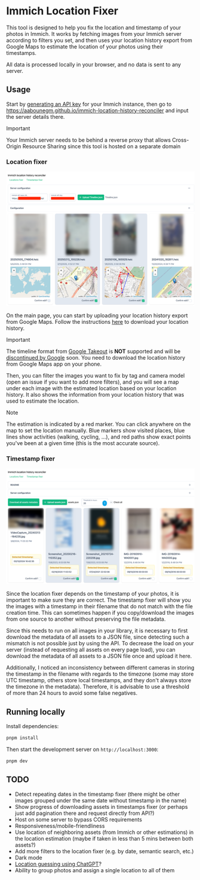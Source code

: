 # Immich Location Fixer

This tool is designed to help you fix the location and timestamp of your photos in Immich.
It works by fetching images from your Immich server according to filters you set, and then uses your location history export from Google Maps to estimate the location of your photos using their timestamps.

All data is processed locally in your browser, and no data is sent to any server.

## Usage

Start by [generating an API key](https://immich.app/docs/features/command-line-interface/#obtain-the-api-key) for your Immich instance, then go to <https://aabounegm.github.io/immich-location-history-reconciler> and input the server details there.

> [!IMPORTANT]
> Your Immich server needs to be behind a reverse proxy that allows Cross-Origin Resource Sharing since this tool is hosted on a separate domain

### Location fixer

![location fixer page](./screenshots/location-fixer.png)

On the main page, you can start by uploading your location history export from Google Maps.
Follow the instructions [here](https://support.google.com/maps/thread/264641290?hl=en&msgid=265088317) to download your location history.

> [!IMPORTANT]
> The timeline format from [Google Takeout](https://takeout.google.com/) is **NOT** supported and will be [discontinued by Google](https://blog.google/products/maps/updates-to-location-history-and-new-controls-coming-soon-to-maps/) soon. You need to download the location history from Google Maps app on your phone.

Then, you can filter the images you want to fix by tag and camera model (open an issue if you want to add more filters), and you will see a map under each image with the estimated location based on your location history.
It also shows the information from your location history that was used to estimate the location.

> [!NOTE]
> The estimation is indicated by a red marker. You can click anywhere on the map to set the location manually.
> Blue markers show visited places, blue lines show activities (walking, cycling, ...), and red paths show exact points you've been at a given time (this is the most accurate source).

### Timestamp fixer

![timestamp fixer page](./screenshots/timestamp-fixer.png)

Since the location fixer depends on the timestamp of your photos, it is important to make sure they are correct.
The timestamp fixer will show you the images with a timestamp in their filename that do not match with the file creation time.
This can sometimes happen if you copy/download the images from one source to another without preserving the file metadata.

Since this needs to run on all images in your library, it is necessary to first download the metadata of all assets to a JSON file, since detecting such a mismatch is not possible just by using the API.
To decrease the load on your server (instead of requesting all assets on every page load), you can download the metadata of all assets to a JSON file once and upload it here.

Additionally, I noticed an inconsistency between different cameras in storing the timestamp in the filename with regards to the timezone (some may store UTC timestamp, others store local timestamps, and they don't always store the timezone in the metadata). Therefore, it is advisable to use a threshold of more than 24 hours to avoid some false negatives.

## Running locally

Install dependencies:

```bash
pnpm install
```

Then start the development server on `http://localhost:3000`:

```bash
pnpm dev
```

## TODO

- Detect repeating dates in the timestamp fixer (there might be other images grouped under the same date without timestamp in the name)
- Show progress of downloading assets in timestamps fixer (or perhaps just add pagination there and request directly from API?)
- Host on some server to bypass CORS requirements
- Responsiveness/mobile-friendliness
- Use location of neighboring assets (from Immich or other estimations) in the location estimation (maybe if taken in less than 5 mins between both assets?)
- Add more filters to the location fixer (e.g. by date, semantic search, etc.)
- Dark mode
- [Location guessing using ChatGPT](https://danq.me/2025/04/17/chatgpt-beats-geoguessr/)?
- Ability to group photos and assign a single location to all of them
